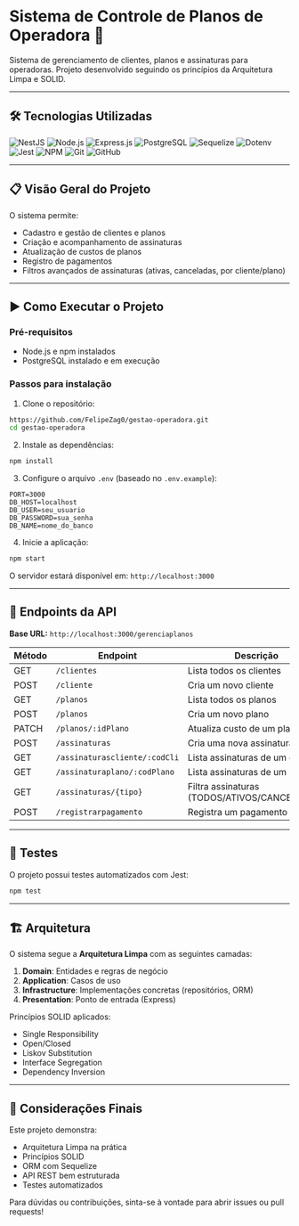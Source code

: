 # Sistema de Controle de Planos de Operadora 📡

Sistema de gerenciamento de clientes, planos e assinaturas para operadoras. Projeto desenvolvido seguindo os princípios da Arquitetura Limpa e SOLID.

---

## 🛠 Tecnologias Utilizadas

![NestJS](https://img.shields.io/badge/NestJS-E0234E?style=for-the-badge&logo=nestjs&logoColor=white)
![Node.js](https://img.shields.io/badge/node.js-6DA55F?style=for-the-badge&logo=node.js&logoColor=white)
![Express.js](https://img.shields.io/badge/express-%23404d59.svg?style=for-the-badge&logo=express&logoColor=%2361DAFB)
![PostgreSQL](https://img.shields.io/badge/postgres-%23316192.svg?style=for-the-badge&logo=postgresql&logoColor=white)
![Sequelize](https://img.shields.io/badge/Sequelize-52B0E7?style=for-the-badge&logo=Sequelize&logoColor=white)
![Dotenv](https://img.shields.io/badge/dotenv-8A9A5B?style=for-the-badge&logo=dotenv&logoColor=white)
![Jest](https://img.shields.io/badge/-jest-%23C21325?style=for-the-badge&logo=jest&logoColor=white)
![NPM](https://img.shields.io/badge/NPM-%23CB3837.svg?style=for-the-badge&logo=npm&logoColor=white)
![Git](https://img.shields.io/badge/git-%23F05033.svg?style=for-the-badge&logo=git&logoColor=white)
![GitHub](https://img.shields.io/badge/github-%23121011.svg?style=for-the-badge&logo=github&logoColor=white)

---

## 📋 Visão Geral do Projeto

O sistema permite:
- Cadastro e gestão de clientes e planos
- Criação e acompanhamento de assinaturas
- Atualização de custos de planos
- Registro de pagamentos
- Filtros avançados de assinaturas (ativas, canceladas, por cliente/plano)

---

## ▶️ Como Executar o Projeto

### Pré-requisitos
- Node.js e npm instalados
- PostgreSQL instalado e em execução

### Passos para instalação

1. Clone o repositório:
```bash
https://github.com/FelipeZag0/gestao-operadora.git
cd gestao-operadora
```

2. Instale as dependências:
```bash
npm install
```

3. Configure o arquivo `.env` (baseado no `.env.example`):
```env
PORT=3000
DB_HOST=localhost
DB_USER=seu_usuario
DB_PASSWORD=sua_senha
DB_NAME=nome_do_banco
```

4. Inicie a aplicação:
```bash
npm start
```

O servidor estará disponível em: `http://localhost:3000`

---

## 📡 Endpoints da API

**Base URL:** `http://localhost:3000/gerenciaplanos`

| Método | Endpoint                     | Descrição                          |
|--------|------------------------------|------------------------------------|
| GET    | `/clientes`                  | Lista todos os clientes            |
| POST   | `/cliente`                   | Cria um novo cliente               |
| GET    | `/planos`                    | Lista todos os planos              |
| POST   | `/planos`                    | Cria um novo plano                 |
| PATCH  | `/planos/:idPlano`           | Atualiza custo de um plano         |
| POST   | `/assinaturas`               | Cria uma nova assinatura           |
| GET    | `/assinaturascliente/:codCli`| Lista assinaturas de um cliente    |
| GET    | `/assinaturaplano/:codPlano` | Lista assinaturas de um plano      |
| GET    | `/assinaturas/{tipo}`        | Filtra assinaturas (TODOS/ATIVOS/CANCELADOS) |
| POST   | `/registrarpagamento`        | Registra um pagamento              |

---

## 🧪 Testes

O projeto possui testes automatizados com Jest:

```bash
npm test
```

---

## 🏗️ Arquitetura

O sistema segue a **Arquitetura Limpa** com as seguintes camadas:

1. **Domain**: Entidades e regras de negócio
2. **Application**: Casos de uso
3. **Infrastructure**: Implementações concretas (repositórios, ORM)
4. **Presentation**: Ponto de entrada (Express)

Princípios SOLID aplicados:
- Single Responsibility
- Open/Closed
- Liskov Substitution
- Interface Segregation
- Dependency Inversion

---

## 📌 Considerações Finais

Este projeto demonstra:
- Arquitetura Limpa na prática
- Princípios SOLID
- ORM com Sequelize
- API REST bem estruturada
- Testes automatizados

Para dúvidas ou contribuições, sinta-se à vontade para abrir issues ou pull requests!
